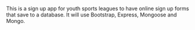This is a sign up app for youth sports leagues to have online sign up forms that save to a database. It will use Bootstrap, Express, Mongoose and Mongo.

